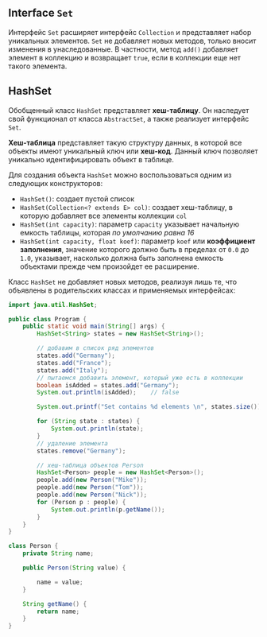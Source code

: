 ## Interface `Set`
Интерфейс `Set` расширяет интерфейс `Collection` и представляет набор уникальных элементов. `Set` не добавляет новых методов, только вносит изменения в унаследованные. В частности, метод `add()` добавляет элемент в коллекцию и возвращает `true`, если в коллекции еще нет такого элемента.

## HashSet
Обобщенный класс `HashSet` представляет **хеш-таблицу**. Он наследует свой функционал от класса `AbstractSet`, а также реализует интерфейс `Set`.

**Хеш-таблица** представляет такую структуру данных, в которой все объекты имеют уникальный ключ или **хеш-код**. Данный ключ позволяет уникально идентифицировать объект в таблице.

Для создания объекта `HashSet` можно воспользоваться одним из следующих конструкторов:
- `HashSet()`: создает пустой список
- `HashSet(Collection<? extends E> col)`: создает хеш-таблицу, в которую добавляет все элементы коллекции `col`
- `HashSet(int capacity)`: параметр `capacity` указывает начальную емкость таблицы, которая *по умолчанию равна 16*
- `HashSet(int capacity, float koef)`: параметр `koef` или **коэффициент заполнения**, значение которого должно быть в пределах от `0.0` до `1.0`, указывает, насколько должна быть заполнена емкость объектами прежде чем произойдет ее расширение.

Класс `HashSet` не добавляет новых методов, реализуя лишь те, что объявлены в родительских классах и применяемых интерфейсах:
```java
import java.util.HashSet;

public class Program {
    public static void main(String[] args) {
        HashSet<String> states = new HashSet<String>();

        // добавим в список ряд элементов
        states.add("Germany");
        states.add("France");
        states.add("Italy");
        // пытаемся добавить элемент, который уже есть в коллекции
        boolean isAdded = states.add("Germany");
        System.out.println(isAdded);    // false

        System.out.printf("Set contains %d elements \n", states.size());    // 3

        for (String state : states) {
            System.out.println(state);
        }
        // удаление элемента
        states.remove("Germany");

        // хеш-таблица объектов Person
        HashSet<Person> people = new HashSet<Person>();
        people.add(new Person("Mike"));
        people.add(new Person("Tom"));
        people.add(new Person("Nick"));
        for (Person p : people) {
            System.out.println(p.getName());
        }
    }
}

class Person {
    private String name;

    public Person(String value) {

        name = value;
    }

    String getName() {
        return name;
    }
}
```